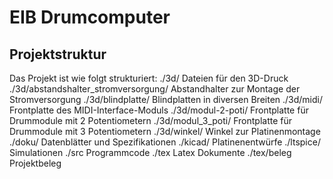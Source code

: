 # EIB Drumcomputer

## Projektstruktur
Das Projekt ist wie folgt strukturiert:
  ./3d/                                                 Dateien für den 3D-Druck
  ./3d/abstandshalter_stromversorgung/                  Abstandhalter zur Montage der Stromversorgung
  ./3d/blindplatte/                                     Blindplatten in diversen Breiten
  ./3d/midi/                                            Frontplatte des MIDI-Interface-Moduls
  ./3d/modul-2-poti/                                    Frontplatte für Drummodule mit 2 Potentiometern
  ./3d/modul_3_poti/                                    Frontplatte für Drummodule mit 3 Potentiometern
  ./3d/winkel/                                          Winkel zur Platinenmontage
  ./doku/                                               Datenblätter und Spezifikationen
  ./kicad/                                              Platinenentwürfe
  ./ltspice/                                            Simulationen
  ./src                                                 Programmcode
  ./tex                                                 Latex Dokumente
  ./tex/beleg                                           Projektbeleg

